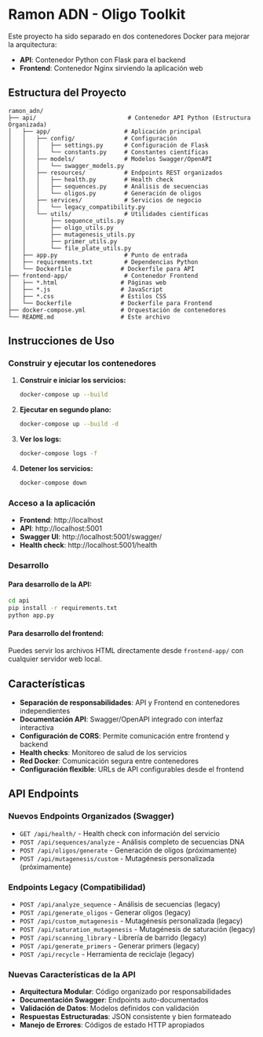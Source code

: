 # Ramon ADN - Oligo Toolkit

Este proyecto ha sido separado en dos contenedores Docker para mejorar la arquitectura:
- **API**: Contenedor Python con Flask para el backend
- **Frontend**: Contenedor Nginx sirviendo la aplicación web

## Estructura del Proyecto

```
ramon_adn/
├── api/                          # Contenedor API Python (Estructura Organizada)
│   ├── app/                     # Aplicación principal
│   │   ├── config/              # Configuración
│   │   │   ├── settings.py      # Configuración de Flask
│   │   │   └── constants.py     # Constantes científicas
│   │   ├── models/              # Modelos Swagger/OpenAPI
│   │   │   └── swagger_models.py
│   │   ├── resources/           # Endpoints REST organizados
│   │   │   ├── health.py        # Health check
│   │   │   ├── sequences.py     # Análisis de secuencias
│   │   │   └── oligos.py        # Generación de oligos
│   │   ├── services/            # Servicios de negocio
│   │   │   └── legacy_compatibility.py
│   │   └── utils/               # Utilidades científicas
│   │       ├── sequence_utils.py
│   │       ├── oligo_utils.py
│   │       ├── mutagenesis_utils.py
│   │       ├── primer_utils.py
│   │       └── file_plate_utils.py
│   ├── app.py                   # Punto de entrada
│   ├── requirements.txt         # Dependencias Python
│   └── Dockerfile              # Dockerfile para API
├── frontend-app/                # Contenedor Frontend
│   ├── *.html                  # Páginas web
│   ├── *.js                    # JavaScript
│   ├── *.css                   # Estilos CSS
│   └── Dockerfile              # Dockerfile para Frontend
├── docker-compose.yml          # Orquestación de contenedores
└── README.md                   # Este archivo
```

## Instrucciones de Uso

### Construir y ejecutar los contenedores

1. **Construir e iniciar los servicios:**
   ```bash
   docker-compose up --build
   ```

2. **Ejecutar en segundo plano:**
   ```bash
   docker-compose up --build -d
   ```

3. **Ver los logs:**
   ```bash
   docker-compose logs -f
   ```

4. **Detener los servicios:**
   ```bash
   docker-compose down
   ```

### Acceso a la aplicación

- **Frontend**: http://localhost
- **API**: http://localhost:5001
- **Swagger UI**: http://localhost:5001/swagger/
- **Health check**: http://localhost:5001/health

### Desarrollo

#### Para desarrollo de la API:
```bash
cd api
pip install -r requirements.txt
python app.py
```

#### Para desarrollo del frontend:
Puedes servir los archivos HTML directamente desde `frontend-app/` con cualquier servidor web local.

## Características

- **Separación de responsabilidades**: API y Frontend en contenedores independientes
- **Documentación API**: Swagger/OpenAPI integrado con interfaz interactiva
- **Configuración de CORS**: Permite comunicación entre frontend y backend
- **Health checks**: Monitoreo de salud de los servicios
- **Red Docker**: Comunicación segura entre contenedores
- **Configuración flexible**: URLs de API configurables desde el frontend

## API Endpoints

### Nuevos Endpoints Organizados (Swagger)
- `GET /api/health/` - Health check con información del servicio
- `POST /api/sequences/analyze` - Análisis completo de secuencias DNA
- `POST /api/oligos/generate` - Generación de oligos (próximamente)
- `POST /api/mutagenesis/custom` - Mutagénesis personalizada (próximamente)

### Endpoints Legacy (Compatibilidad)
- `POST /api/analyze_sequence` - Análisis de secuencias (legacy)
- `POST /api/generate_oligos` - Generar oligos (legacy)
- `POST /api/custom_mutagenesis` - Mutagénesis personalizada (legacy)
- `POST /api/saturation_mutagenesis` - Mutagénesis de saturación (legacy)
- `POST /api/scanning_library` - Librería de barrido (legacy)
- `POST /api/generate_primers` - Generar primers (legacy)
- `POST /api/recycle` - Herramienta de reciclaje (legacy)

### Nuevas Características de la API
- **Arquitectura Modular**: Código organizado por responsabilidades
- **Documentación Swagger**: Endpoints auto-documentados
- **Validación de Datos**: Modelos definidos con validación
- **Respuestas Estructuradas**: JSON consistente y bien formateado
- **Manejo de Errores**: Códigos de estado HTTP apropiados